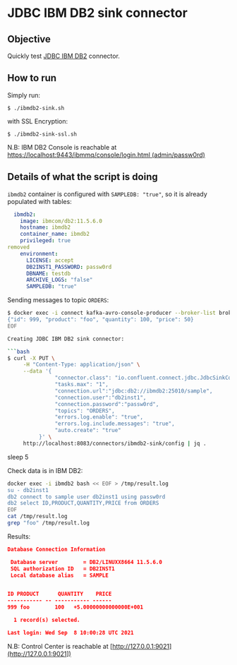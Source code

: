 # JDBC IBM DB2 sink connector

## Objective

Quickly test [JDBC IBM DB2](https://docs.confluent.io/current/connect/kafka-connect-jdbc/source-connector/index.html#kconnect-long-jdbc-sink-connector) connector.


## How to run

Simply run:

```
$ ./ibmdb2-sink.sh
```

with SSL Encryption:

```
$ ./ibmdb2-sink-ssl.sh
```

N.B: IBM DB2 Console is reachable at [https://localhost:9443/ibmmq/console/login.html (admin/passw0rd)](https://localhost:9443/ibmmq/console/login.html])

## Details of what the script is doing

`ibmdb2` container is configured with `SAMPLEDB: "true"`, so it is already populated with tables:

```yml
  ibmdb2:
    image: ibmcom/db2:11.5.6.0
    hostname: ibmdb2
    container_name: ibmdb2
    privileged: true
removed
    environment:
      LICENSE: accept
      DB2INST1_PASSWORD: passw0rd
      DBNAME: testdb
      ARCHIVE_LOGS: "false"
      SAMPLEDB: "true"
```

Sending messages to topic `ORDERS`:

```bash
$ docker exec -i connect kafka-avro-console-producer --broker-list broker:9092 --property schema.registry.url=http://schema-registry:8081 --topic ORDERS --property value.schema='{"type":"record","name":"myrecord","fields":[{"name":"ID","type":"int"},{"name":"PRODUCT", "type": "string"}, {"name":"quantity", "type": "int"}, {"name":"price","type": "float"}]}' << EOF
{"id": 999, "product": "foo", "quantity": 100, "price": 50}
EOF

Creating JDBC IBM DB2 sink connector:

```bash
$ curl -X PUT \
     -H "Content-Type: application/json" \
     --data '{
               "connector.class": "io.confluent.connect.jdbc.JdbcSinkConnector",
               "tasks.max": "1",
               "connection.url":"jdbc:db2://ibmdb2:25010/sample",
               "connection.user":"db2inst1",
               "connection.password":"passw0rd",
               "topics": "ORDERS",
               "errors.log.enable": "true",
               "errors.log.include.messages": "true",
               "auto.create": "true"
          }' \
     http://localhost:8083/connectors/ibmdb2-sink/config | jq .
```

sleep 5

Check data is in IBM DB2:

```bash
docker exec -i ibmdb2 bash << EOF > /tmp/result.log
su - db2inst1
db2 connect to sample user db2inst1 using passw0rd
db2 select ID,PRODUCT,QUANTITY,PRICE from ORDERS
EOF
cat /tmp/result.log
grep "foo" /tmp/result.log
```

Results:

```json
Database Connection Information

 Database server        = DB2/LINUXX8664 11.5.6.0
 SQL authorization ID   = DB2INST1
 Local database alias   = SAMPLE


ID PRODUCT      QUANTITY    PRICE
----------- -- ----------- ------
999 foo        100   +5.00000000000000E+001

  1 record(s) selected.

Last login: Wed Sep  8 10:00:28 UTC 2021
```

N.B: Control Center is reachable at [http://127.0.0.1:9021](http://127.0.0.1:9021])

